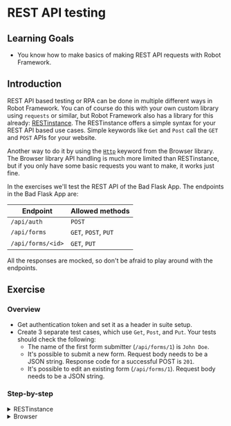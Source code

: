 # REST API testing

## Learning Goals

- You know how to make basics of making REST API requests with Robot Framework.

## Introduction

REST API based testing or RPA can be done in multiple different ways in Robot Framework.
You can of course do this with your own custom library using `requests`
or similar, but Robot Framework also has a library for this already:
[RESTinstance](https://asyrjasalo.github.io/RESTinstance/). The RESTinstance offers
a simple syntax for your REST API based use cases. Simple keywords like `Get` and `Post` call the
`GET` and `POST` APIs for your website.

Another way to do it by using the [`Http`](https://marketsquare.github.io/robotframework-browser/Browser.html#Http) keyword from the Browser library.
The Browser library API handling is much more limited than RESTinstance, but if you only have some basic
requests you want to make, it works just fine.

In the exercises we'll test the REST API of the Bad Flask App. The endpoints in the Bad Flask App
are:

| Endpoint | Allowed methods |
| --- | --- |
| `/api/auth` | `POST` |
| `/api/forms` | `GET`, `POST`, `PUT` |
| `/api/forms/<id>` | `GET`, `PUT` |

All the responses are mocked, so don't be afraid to play around with the endpoints.

## Exercise

### Overview

- Get authentication token and set it as a header in suite setup.
- Create 3 separate test cases, which use `Get`, `Post`, and `Put`. Your tests
should check the following:
  - The name of the first form submitter (`/api/forms/1`) is `John Doe`.
  - It's possible to submit a new form. Request body needs to be a JSON string. Response code for a
  successful POST is `201`.
  - It's possible to edit an existing form (`/api/forms/1`). Request body needs to be a JSON string.

### Step-by-step

<details>
  <summary>RESTinstance</summary>

#### RESTinstance

**Initialize your test suite with `REST` library.**

In this exercise we're not going to write very sophisticated Robot Framework, meaning
that we're going to do very simple test cases without doing a resource file separately.
In our `tests` folder, we have a file called `api.robot`. Let's open that up.

We're going to use the RESTinstance library, so we need to import `REST` into our `Settings`
table. We'll test the REST API of the Bad Flask App. The server is running in `http://localhost:5000`,
so let's initialize the library import with that URL.

- Add a library import for `REST` in your `Settings` table.
- Add `http://localhost:5000` as an argument for your library import.

> :bulb: If you're running your server with Docker, you might need to use the Docker-machine's
> IP address instead of `localhost`. You can find the docker-machine IP address by using
> `docker inspect <container_name>`.

---

**Authenticate to server and set headers.**

Before we can query any data from Bad Flask App, we need to authenticate to the server.
We only want to authenticate once and use that as the authorization header. This means we
should add this as our `Suite Setup` in our `Settings` table.

- Add a keyword `Authenticate And Set Headers`.
- Add your new keyword as the `Suite Setup`.

The endpoint for authentication is `/api/auth` and it allows only `POST` requests. Inside our
`Authenticate And Set Headers` keyword, we should call the `Post` keyword to the authentication
endpoint to get the authentication token.

- Use `Post` keyword inside your `Authenticate And Set Headers` with the `/api/auth` endpoint.

The response is a JSON and we should be able to get our data from that object. The easiest way
to do this is to use the `Output` keyword, which logs the request and the response JSONs directly
into the terminal. If we use just `Output` we notice that our token is inside the `body` of the
`response`. We can use standard JSONPath notion `$` to match the base of the response body. We can
also match the path by separating each value with a space, so the body of the response would be
`response body` (name inside the body would be `response body name`, etc.).

`Output` also returns the value we search, so if we search for `response body` (or `$`) we'll
get just our token as a string. We should store that into a variable.

- Use `Output` to store `response body` into a variable.

The final thing is to set our headers for the rest of our requests. We'll use `Set Headers` to
set our token as an authorization bearer header. `Set Headers` takes arguments as regular JSON,
se we can just give our token variable as a `Bearer` to an `Authorization` key.

- Use `Set Headers` to give `{ "Authorization": "Bearer ${token}" }` as your headers inside your
`Authenticate And Set Headers` keyword.

> Note, that `Set Headers` sets the headers for the _entire suite_, so you should avoid
> using that inside your test cases directly if you want to affect all requests in other test cases.
> You can add headers directly to request keywords by using `headers=` argument.

---

**Get the first form and verify that its poster's name is `John Doe`.**

Let's create a new test case. We can use the `Get` keyword from the `REST` library directly
on the `/api/forms/1` endpoint to get the data of the first user. We should get a JSON response
with the first user's data.

- Create a new test case named `Get First Form And Verify Poster's Identity`.
- Use `Get` to get the user from the endpoint `/api/forms/1`.

We can now assert that the queried data is what we expect it to be. We'll use the `Output`
keyword again to verify our result. `Output` doesn't verify anything automatically, but
we can query the `response body name` (or `$.name`) to get the name of the poster. When we store it in a
variable, we can simply call `Should Be Equal` to verify that our response is what we expect it
to be. In this case, it's `John Doe`.

- Use `Output` to store `response body name` into a variable.
- Use `Should Be Equal` to verify that your variable is equal to `John Doe`.

We've already verified that our user is what we expect it to be. If we didn't want `Output`
to flood our terminal we could redirect it to a file. Or, we could use `String` to compare
our result without having to use a variable.

> The assertion keywords are always effective on the _last_ query, so you don't need to
> store the result in a variable nor do we need to query the user again to do our assertion.

- Use `String` to verify `response body name` equals to `John Doe`.

> You can also store the return value of `String` into a variable. In this case you need to
> remember that it returns a _list_, and not a string. So for example the following snippet
> would resolve in a test failure:
>
> ```robot
> Get       /api/forms/1
> ${a}=     Output      response body name
> ${b}=     String      response body name
> Should Be Equal         ${a}      ${b}
> ```
>
> The output of the test would be
>
> ```text
> Get First Form And Verify Poster's Identity                           .
> "John Doe"
> Get First Form And Verify Poster's Identity                           | FAIL |
> John Doe != ['John Doe']
> ```

---

**Create a new form using `POST` and verify it succeeded.**

Again, let's create a new test case. This time, we'll use the `Post` keyword to create a new
form to our website and verify that the form creation was successful.

- Create a new test case named `Post New Form And Verify Creation Succeeded`.
- Use `Post` to the `/api/forms` endpoint.

For our test case, it's enough to specify our form with an `id` and `name`. The data is
regular JSON and it's going to be static, so let's create a variable for that in the
`Variables` table. We can then use that variable as the second argument for our `Post`

- Create a variable `NEW_FORM_DATA` and make it a JSON with an `id` and `name` with values of your choice.
- Add `NEW_FORM_DATA` variable as a second argument to your `Post`.

> :bulb: Make the JSON in a single line.
>
> :bulb: The `id` needs to be unique. The API has 2 forms with ids `1` and `2`.

We still need to verify that our creation was successful. Again, we can use the `Output` to
get our response and check the `response status` to see that it's `201`. However, this time
the response code is an integer, so we need to use the `Should Be Equal As Integers` keyword.
Similar to `String`, we can also directly evaluate the status code with the `Integer` keyword.

> We could also use `${201}` in `Should Be Equal` to verify the response and `201` are equal.

- Use `Output` to get the `response status` and store it in a variable.
- Use `Should Be Equal As Integers` to verify your response is equal to `201`.
- Use `Integer` to verify your `response status` is equal to `201`.

---

**Modify the form form's email address using `PUT` and verify it succeeded.**

It's time for our third test case. From our previous steps we've learned that the REST keywords
are named simply by the method we're using. We're modifying the form's email address, which is
a string. We also want to verify our `Put` keyword response status.

We're modifying the first form, so we can use the `/api/forms/1` endpoint directly in our `Put`
keyword.

> We could also use `/api/forms` and specify an `id` in our payload. Either way we do, `id` is
> mandatory in either of them. If specified in both, the `id` specified by the URL is used.

- Create a new test case named `Modify Form's Email Address And Verify It Succeeded`.
- Use `Put` for endpoint `/api/forms/1`.

First, we need the current email address. Let's use `Get` to get that. Next,
we'll need a JSON payload for our `Put` to change the email address. We should add that as a
variable into our `Variables` table. The email doesn't really matter as long as it's different
from the original email, so we could use for example `firstname.lastname@example.com` as our
new email address.

- Before `Put`, add a `Get` from the same endpoint.
- Use `String` or `Output` to get the `response body email` and store it in `old` variable.
- Create a variable `NEW_EMAIL` and make it a JSON with `firstname.lastname@example.com` as the value.
- Add `NEW_EMAIL` as an argument to `Put`.

Bad Flask App sends the "modified" form as a response. We can use the response directly
to check if the email is different. We need to store the `response body email` again into a
variable and we need to verify the emails are not equal.

- Use `String` our `Output` to get the the `response body email` and store it in `new` variable.
- Use `Should Not Be Equal` to verify that `old` and `new` are not the same.

> :bulb: It doesn't matter if you use `String` or `Output`, but you _must_ use the same
> after `Get` and after `Put`.
>
> If you want to check the `response status` of `Put` as well, it should be `200`.

</details>

<details>
  <summary>Browser</summary>

#### Browser

**Initialize your test suite with `Browser` library.**

In this exercise we're not going to write very sophisticated Robot Framework, meaning
that we're going to do very simple test cases without bothering with more abstraction layers
to make the test suite more readable. We're going to use a resource file, which we are going to
extend in the later exercises as well.

In our `tests` folder, we have a file called `api.robot`. Let's open that up. We can see that it already
resources `../resource/bad_flask_app.robot`, which is our resource file for all our test cases. Let's
open that file as well.

We're going to use the Browser library, so need to import it into our `Settings` table in our resource file.
We'll test the REST API of the Bad Flask App. In order to do that, we're going to need a new browser.
From the Browser library documentation we see that there's two possible keywords for this: `New Browser` and
`New Page`. `New Browser` allows us to specify a browser and whether we want to use headless more or not
along with a bunch of other configurations and `New Page` just opens a new tab on our browser to a URL we
specify. Since we're just using REST API backend, we don't need to see a browser, so we can call `New Page`
directly.

> There's also `Open Browser`, but that's only intended to be used for quick debugging and not for production
> use, so we're not going to use that here.

Let's create ourselves our first keyword and let's call it `Open Browser To Our Application`. In here, we want
to open our browser to Bad Flask App and verify the page is opened before continuing. We'll use `New Page` to
open our browser in headless mode. The server is running in `http://localhost:5000`, so we'll give that
as a parameter to our `New Page` call. To verify the page load is complete, we can use `Get Title` to assert
the website title is `Bad Flask App`. Browser library has builtin waiting for all it's keywords, so we don't
need to wait for the page to load before asserting the title. Browser library support Python-like validations
so we can use syntax like `Get Title    ==    Bad Flask App` directly.

> As we're also going to use keywords from Browser library directly in our test suite file, it's best to
> also import `Browser` there. It's not strictly necessary and the tests will work just as fine without it,
> but it allows you to quickly see which libraries your files depend upon without trusting that "some" file
> will resource it eventually.

As we want our browser to open immediately as our tests begin, let's add it as our suite setup in our
test suite.

- Add a library import for `Browser` in your `Settings` table to `bad_flask_app.robot` resource file.
  - (Optional) Also add the import to your `api.robot` test suite file.
- Create a new keyword `Open Browser To Our Application` to your resource file.
- Add `New Page` with the parameter `http://localhost:5000` to your keyword.
- Validate that the title is `Bad Flask App`.
- Add `Open Browser To Our Application` as your `Suite Setup` in your test suite file.

> :bulb: If you're running your server with Docker, you might need to use the Docker-machine's
> IP address instead of `localhost`. You can find the docker-machine IP address by using
> `docker inspect <container_name>`.

---

**Authenticate to server and set headers.**

Before we can query any data from Bad Flask App, we need to authenticate to the server.
We only want to authenticate once and use that as the authorization header. This means we
should add this as our `Test Setup` in our `Settings` table.


- Add a keyword `Authenticate And Set Headers`.
- Add your new keyword as the `Test Setup`.

The endpoint for authentication is `/api/auth` and it allows only `POST` requests. Browser library has
a `Http` keyword, which allows us to do basic API calls with a body and some headers. Inside our
`Authenticate And Set Headers` keyword, we should call the `Http` keyword to the authentication endpoint
by using `POST` as the method.

- Use `Http` to call `/api/auth` and make a `POST` request without a body or headers. Store the return
value as a dictionary variable (`&{response}`).

`Http` returns JSON as a Python dictionary. The authentication token is the `body` of our response.
By storing the return value directly as a dictionary object, we can use the much simpler dot notation
for our dictionary `${dict.key.key.key.value}` instead of `${dict["key"]["key"]["key"]["value"]}`. We can
store our headers as a test variable, which we can then later use when making other `Http` requests for
our other exercises. Set a test variable `HEADERS` (upper case, since it's a test variable) and give it the
value `{"Authorization": "Bearer ${response.body}"}`.

- Use the stored response to set a test variable with the value `{"Authorization": "Bearer ${response.body}"}`.

> This could be done also by adding it our `Suite Setup` and using `Set Suite Variable` instead of
> setting it as a test variable.
>
> :bulb: If you're getting an error `Resolving variable '${response.body}' failed: AttributeError: 'dict' object has no attribute 'body'` make sure you're storing our response as `&{response}` and **not** as
> `${response}`.

---

**Get the first form and verify that its poster's name is `John Doe`.**

Now we're ready to create our first test case. We need to use `GET` to get the first form. We can get
it from the endpoint `/api/forms/1` and the response is a JSON with the first user's data. We need to
remember to add our headers separately to our `Http` call.

- Create a new test case named `Get First Form And Verify Poster's Identity`.
- Use `Http` to get the user from the endpoint `/api/forms/1` with the `GET` method.
- Use the `${HEADERS}` test variable as the request headers.
- Store the response into a dictionary variable (`&{response}`).

We can now assert that the queried data is what we expect it to be. We can simply use the built in
`Should Be Equal` keyword to verify our `response.body` is `John Doe`.

- Use `Should Be Equal` to verify that your `response.body` equals `John Doe`.

---

**Create a new form using `POST` and verify it succeeded.**

Again, let's create a new test case. This time, we need to use `POST` as our method for our `Http`
keyword to create a new form to our website and verify it was successful.

- Create a new test case named `Post New Form And Verify Creation Succeeded`.
- Use `Http` to the `/api/forms` endpoint and use the `POST` method.
- Use `HEADERS` test variable to set the headers for your request.

For our test case, it's enough to specify our form with an `id` and `name`. The data is
regular JSON and it's going to be static, so let's create a variable for that in the
`Variables` table. We can then use that variable as the second argument for our `POST`.

- Create a variable `NEW_FORM_DATA` and make it a JSON with an `id` and `name` with values of your choice.
- Add a `body` parameter for your `Http` keyword call and give it the value `NEW_FORM_DATA`.
- Store the response into a dictionary variable (`&{response}`).

> :bulb: Make the JSON in a single line.
>
> :bulb: The `id` needs to be unique. The API has 2 forms with ids `1` and `2`.

We still need to verify that our creation was successful. Again, we've stored the response value
to a dictionary. A successful post has the return code of `201`. The response also has an `ok` key,
which is true if the status code is `200`-`299`. We can use either `Should Be Equal As Integers`
to verify our response code is `201` or we can use `Should Be True` to verify `response.ok` is true.

> We could also use `${201}` in `Should Be Equal` to verify the response and `201` are equal.

- Use `Should Be Equal As Integers` to verify your response is equal to `201` or use
`Should Be True` to verify `response.ok`.

---

**Modify the form form's email address using `PUT` and verify it succeeded.**

It's time for our third test case. This time we're using the `PUT` method to modify the first form
in the `/api/forms/1` endpoint.

> We could also use `/api/forms` and specify an `id` in our payload. Either way we do, `id` is
> mandatory in either of them. If specified in both, the `id` specified by the URL is used.

- Create a new test case named `Modify Form's Email Address And Verify It Succeeded`.
- Use `Http` to the `/api/forms/1` endpoint and use the `PUT` method.
- Use `HEADERS` test variable to set the headers for your request.
- Store the response into a dictionary variable (`&{response}`).

First, we need the current email address. Let's use `GET` to get that. Next,
we'll need a JSON payload for our `PUT` to change the email address. We should add that as a
variable into our `Variables` table. The email doesn't really matter as long as it's different
from the original email, so we could use for example `firstname.lastname@example.com` as our
new email address.

Since we're using `GET` before our actual `PUT` and we only want the email from that, we can use a
variable with the same name and just overwrite it when we get the `PUT` response.

- Before `PUT`, add a `GET` from the same endpoint.
- Use `HEADERS` test variable to set the headers for your request.
- Store the response into a dictionary variable (`&{response}`).
- Use `Set Variable` to store `response.body.email` into a variable called `old`.
- Create a variable `NEW_EMAIL` and make it a JSON with `firstname.lastname@example.com` as the value.
- Add `NEW_EMAIL` as the body to `PUT`.
- Store the response into a dictionary variable (`&{response}`).

Bad Flask App sends the "modified" form as a response. We can use the response directly
to check if the email is different. We need to store the `response.body.email` again into a
variable and we need to verify the emails are not equal.

- Use `Set Variable` to store `response.body.email` into a variable calle `new`.
- Use `Should Not Be Equal` to verify that `old` and `new` are not the same.

> If you want to check the `response.status` of `PUT` as well, it should be `200`.

</details>
